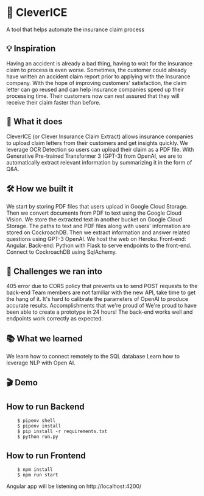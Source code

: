 # :ice_cube: CleverICE	
A tool that helps automate the insurance claim process

## :bulb: Inspiration
Having an accident is already a bad thing, having to wait for the insurance claim to process is even worse. Sometimes, the customer could already have written an accident claim report prior to applying with the Insurance company. With the hope of improving customers' satisfaction, the claim letter can go reused and can help insurance companies speed up their processing time. Their customers now can rest assured that they will receive their claim faster than before.

## :thinking: What it does
CleverICE (or Clever Insurance Claim Extract) allows insurance companies to upload claim letters from their customers and get insights quickly. We leverage OCR Detection so users can upload their claim as a PDF file. With Generative Pre-trained Transformer 3 (GPT-3) from OpenAI, we are to automatically extract relevant information by summarizing it in the form of Q&A.

## :hammer_and_wrench: How we built it
We start by storing PDF files that users upload in Google Cloud Storage.
Then we convert documents from PDF to text using the Google Cloud Vision.
We store the extracted text in another bucket on Google Cloud Storage.
The paths to text and PDF files along with users' information are stored on CockroachDB.
Then we extract information and answer related questions using GPT-3 OpenAI.
We host the web on Heroku.
Front-end: Angular.
Back-end: Python with Flask to serve endpoints to the front-end. Connect to CockroachDB using SqlAchemy.

## :muscle: Challenges we ran into
405 error due to CORS policy that prevents us to send POST requests to the back-end
Team members are not familiar with the new API, take time to get the hang of it.
It's hard to calibrate the parameters of OpenAI to produce accurate results.
Accomplishments that we're proud of
We're proud to have been able to create a prototype in 24 hours! The back-end works well and endpoints work correctly as expected.

## :books: What we learned
We learn how to connect remotely to the SQL database
Learn how to leverage NLP with Open AI.

## :clapper: Demo


## How to run Backend
```
	$ pipenv shell
	$ pipenv install
	$ pip install -r requirements.txt
	$ python run.py
```
## How to run Frontend

```
	$ npm install
	$ npm run start
```

Angular app will be listening on http://localhost:4200/ 

